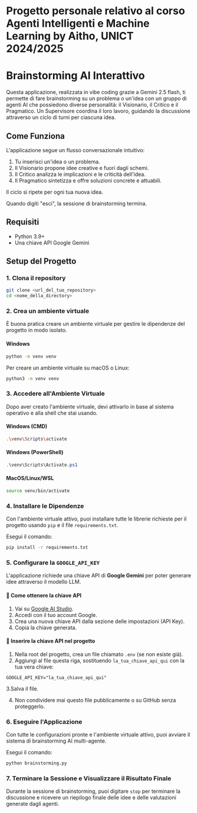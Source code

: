 # Progetto personale relativo al corso Agenti Intelligenti e Machine Learning by Aitho, UNICT 2024/2025


# Brainstorming AI Interattivo

Questa applicazione, realizzata in vibe coding grazie a Gemini 2.5 flash, ti permette di fare brainstorming su un problema o un'idea con un gruppo di agenti AI che possiedono diverse personalità: il Visionario, il Critico e il Pragmatico. Un Supervisore coordina il loro lavoro, guidando la discussione attraverso un ciclo di turni per ciascuna idea.

## Come Funziona

L'applicazione segue un flusso conversazionale intuitivo:

1. Tu inserisci un'idea o un problema.
2. Il Visionario propone idee creative e fuori dagli schemi.
3. Il Critico analizza le implicazioni e le criticità dell'idea.
4. Il Pragmatico sintetizza e offre soluzioni concrete e attuabili.

Il ciclo si ripete per ogni tua nuova idea.

Quando digiti "esci", la sessione di brainstorming termina.

## Requisiti

- Python 3.9+
- Una chiave API Google Gemini

## Setup del Progetto

### 1. Clona il repository

```bash
git clone <url_del_tuo_repository>
cd <nome_della_directory>
```

### 2. Crea un ambiente virtuale

È buona pratica creare un ambiente virtuale per gestire le dipendenze del progetto in modo isolato.

#### Windows

```bash
python -m venv venv
```

Per creare un ambiente virtuale su macOS o Linux:

```bash
python3 -m venv venv
```

### 3. Accedere all'Ambiente Virtuale

Dopo aver creato l'ambiente virtuale, devi attivarlo in base al sistema operativo e alla shell che stai usando.

#### Windows (CMD)

```bash
.\venv\Scripts\activate
```
#### Windows (PowerShell)
```PowerShell
.\venv\Scripts\Activate.ps1
```

#### MacOS/Linux/WSL
```bash
source venv/bin/activate
```

### 4. Installare le Dipendenze

Con l'ambiente virtuale attivo, puoi installare tutte le librerie richieste per il progetto usando `pip` e il file `requirements.txt`.

Esegui il comando:

```bash
pip install -r requirements.txt
```


### 5. Configurare la `GOOGLE_API_KEY`

L'applicazione richiede una chiave API di **Google Gemini** per poter generare idee attraverso il modello LLM.

#### 🔑 Come ottenere la chiave API

1. Vai su [Google AI Studio](https://makersuite.google.com/app).
2. Accedi con il tuo account Google.
3. Crea una nuova chiave API dalla sezione delle impostazioni (API Key).
4. Copia la chiave generata.

#### 📁 Inserire la chiave API nel progetto

1. Nella root del progetto, crea un file chiamato `.env` (se non esiste già).
2. Aggiungi al file questa riga, sostituendo `la_tua_chiave_api_qui` con la tua vera chiave:

```dotenv
GOOGLE_API_KEY="la_tua_chiave_api_qui"
```
3.Salva il file.

4. Non condividere mai questo file pubblicamente o su GitHub senza proteggerlo.


### 6. Eseguire l'Applicazione

Con tutte le configurazioni pronte e l'ambiente virtuale attivo, puoi avviare il sistema di brainstorming AI multi-agente.

Esegui il comando:

```bash
python brainstorming.py
```

### 7. Terminare la Sessione e Visualizzare il Risultato Finale

Durante la sessione di brainstorming, puoi digitare `stop` per terminare la discussione e ricevere un riepilogo finale delle idee e delle valutazioni generate dagli agenti.



